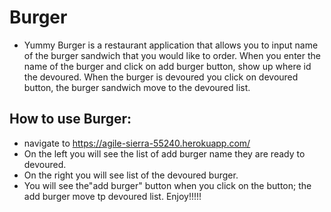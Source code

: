 # Burger
* Yummy Burger is a restaurant application that allows you to input name of the burger sandwich that you would like to order. 
When you enter the name of the burger and click on add burger button, show up where id the devoured.
When the burger is devoured you click on devoured button, the burger sandwich move to the devoured list.

## How to use Burger:
* navigate to https://agile-sierra-55240.herokuapp.com/
* On the left you will see the list of add burger name they are ready to devoured.
* On the right you will see list of the devoured burger.
* You will see the"add burger" button when you click on the button; the add burger move tp devoured list.
Enjoy!!!!!
